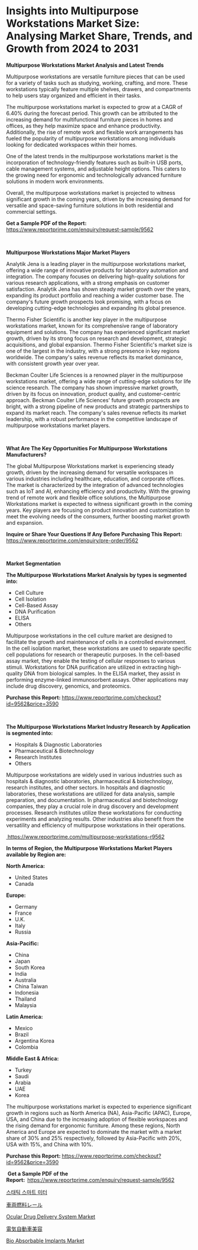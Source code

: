 <p><h1>Insights into Multipurpose Workstations Market Size: Analysing Market Share, Trends, and Growth from 2024 to 2031</h1></p><p><strong>Multipurpose Workstations Market Analysis and Latest Trends</strong></p>
<p><p>Multipurpose workstations are versatile furniture pieces that can be used for a variety of tasks such as studying, working, crafting, and more. These workstations typically feature multiple shelves, drawers, and compartments to help users stay organized and efficient in their tasks.</p><p>The multipurpose workstations market is expected to grow at a CAGR of 6.40% during the forecast period. This growth can be attributed to the increasing demand for multifunctional furniture pieces in homes and offices, as they help maximize space and enhance productivity. Additionally, the rise of remote work and flexible work arrangements has fueled the popularity of multipurpose workstations among individuals looking for dedicated workspaces within their homes.</p><p>One of the latest trends in the multipurpose workstations market is the incorporation of technology-friendly features such as built-in USB ports, cable management systems, and adjustable height options. This caters to the growing need for ergonomic and technologically advanced furniture solutions in modern work environments.</p><p>Overall, the multipurpose workstations market is projected to witness significant growth in the coming years, driven by the increasing demand for versatile and space-saving furniture solutions in both residential and commercial settings.</p></p>
<p><strong>Get a Sample PDF of the Report:&nbsp;</strong> <a href="https://www.reportprime.com/enquiry/request-sample/9562">https://www.reportprime.com/enquiry/request-sample/9562</a></p>
<p>&nbsp;</p>
<p><strong>Multipurpose Workstations Major Market Players</strong></p>
<p><p>Analytik Jena is a leading player in the multipurpose workstations market, offering a wide range of innovative products for laboratory automation and integration. The company focuses on delivering high-quality solutions for various research applications, with a strong emphasis on customer satisfaction. Analytik Jena has shown steady market growth over the years, expanding its product portfolio and reaching a wider customer base. The company's future growth prospects look promising, with a focus on developing cutting-edge technologies and expanding its global presence.</p><p>Thermo Fisher Scientific is another key player in the multipurpose workstations market, known for its comprehensive range of laboratory equipment and solutions. The company has experienced significant market growth, driven by its strong focus on research and development, strategic acquisitions, and global expansion. Thermo Fisher Scientific's market size is one of the largest in the industry, with a strong presence in key regions worldwide. The company's sales revenue reflects its market dominance, with consistent growth year over year.</p><p>Beckman Coulter Life Sciences is a renowned player in the multipurpose workstations market, offering a wide range of cutting-edge solutions for life science research. The company has shown impressive market growth, driven by its focus on innovation, product quality, and customer-centric approach. Beckman Coulter Life Sciences' future growth prospects are bright, with a strong pipeline of new products and strategic partnerships to expand its market reach. The company's sales revenue reflects its market leadership, with a robust performance in the competitive landscape of multipurpose workstations market players.</p></p>
<p>&nbsp;</p>
<p><strong>What Are The Key Opportunities For Multipurpose Workstations Manufacturers?</strong></p>
<p><p>The global Multipurpose Workstations market is experiencing steady growth, driven by the increasing demand for versatile workspaces in various industries including healthcare, education, and corporate offices. The market is characterized by the integration of advanced technologies such as IoT and AI, enhancing efficiency and productivity. With the growing trend of remote work and flexible office solutions, the Multipurpose Workstations market is expected to witness significant growth in the coming years. Key players are focusing on product innovation and customization to meet the evolving needs of the consumers, further boosting market growth and expansion.</p></p>
<p><strong>Inquire or Share Your Questions If Any Before Purchasing This Report:</strong> <a href="https://www.reportprime.com/enquiry/pre-order/9562">https://www.reportprime.com/enquiry/pre-order/9562</a></p>
<p>&nbsp;</p>
<p><strong>Market Segmentation</strong></p>
<p><strong>The Multipurpose Workstations Market Analysis by types is segmented into:</strong></p>
<p><ul><li>Cell Culture</li><li>Cell Isolation</li><li>Cell-Based Assay</li><li>DNA Purification</li><li>ELISA</li><li>Others</li></ul></p>
<p><p>Multipurpose workstations in the cell culture market are designed to facilitate the growth and maintenance of cells in a controlled environment. In the cell isolation market, these workstations are used to separate specific cell populations for research or therapeutic purposes. In the cell-based assay market, they enable the testing of cellular responses to various stimuli. Workstations for DNA purification are utilized in extracting high-quality DNA from biological samples. In the ELISA market, they assist in performing enzyme-linked immunosorbent assays. Other applications may include drug discovery, genomics, and proteomics.</p></p>
<p><strong>Purchase this Report:&nbsp;</strong><a href="https://www.reportprime.com/checkout?id=9562&price=3590">https://www.reportprime.com/checkout?id=9562&price=3590</a></p>
<p>&nbsp;</p>
<p><strong>The Multipurpose Workstations Market Industry Research by Application is segmented into:</strong></p>
<p><ul><li>Hospitals & Diagnostic Laboratories</li><li>Pharmaceutical & Biotechnology</li><li>Research Institutes</li><li>Others</li></ul></p>
<p><p>Multipurpose workstations are widely used in various industries such as hospitals & diagnostic laboratories, pharmaceutical & biotechnology, research institutes, and other sectors. In hospitals and diagnostic laboratories, these workstations are utilized for data analysis, sample preparation, and documentation. In pharmaceutical and biotechnology companies, they play a crucial role in drug discovery and development processes. Research institutes utilize these workstations for conducting experiments and analyzing results. Other industries also benefit from the versatility and efficiency of multipurpose workstations in their operations.</p></p>
<p><a href="https://www.reportprime.com/multipurpose-workstations-r9562">&nbsp;https://www.reportprime.com/multipurpose-workstations-r9562</a></p>
<p><strong>In terms of Region, the Multipurpose Workstations Market Players available by Region are:</strong></p>
<p>
    <p> <strong> North America: </strong>
        <ul>
            <li>United States</li>
            <li>Canada</li>
        </ul>
        </p> 
    <p> <strong> Europe: </strong>
        <ul>
            <li>Germany</li>
            <li>France</li>
            <li>U.K.</li>
            <li>Italy</li>
            <li>Russia</li>
        </ul>
        </p> 
    <p> <strong> Asia-Pacific: </strong>
        <ul>
            <li>China</li>
            <li>Japan</li>
            <li>South Korea</li>
            <li>India</li>
            <li>Australia</li>
            <li>China Taiwan</li>
            <li>Indonesia</li>
            <li>Thailand</li>
            <li>Malaysia</li>
        </ul>
        </p> 
    <p> <strong> Latin America: </strong>
        <ul>
            <li>Mexico</li>
            <li>Brazil</li>
            <li>Argentina Korea</li>
            <li>Colombia</li>
        </ul>
        </p> 
    <p> <strong> Middle East & Africa: </strong>
        <ul>
            <li>Turkey</li>
            <li>Saudi</li>
            <li>Arabia</li>
            <li>UAE</li>
            <li>Korea</li>
        </ul>
    </p>
    </p>
<p><p>The multipurpose workstations market is expected to experience significant growth in regions such as North America (NA), Asia-Pacific (APAC), Europe, USA, and China due to the increasing adoption of flexible workspaces and the rising demand for ergonomic furniture. Among these regions, North America and Europe are expected to dominate the market with a market share of 30% and 25% respectively, followed by Asia-Pacific with 20%, USA with 15%, and China with 10%.</p></p>
<p><strong>Purchase this Report: </strong><a href="https://www.reportprime.com/checkout?id=9562&price=3590">https://www.reportprime.com/checkout?id=9562&price=3590</a></p>
<p>&nbsp;<strong>Get a Sample PDF of the Report:&nbsp;&nbsp;</strong><a href="https://www.reportprime.com/enquiry/request-sample/9562">https://www.reportprime.com/enquiry/request-sample/9562</a></p>
<p><strong></strong></p>
<p><p><a href="https://github.com/tasfiyaj85/Market-Research-Report-List-2/blob/main/6535820106238.md">스태틱 스마트 미터</a></p><p><a href="https://github.com/AhmadMann1950/Market-Research-Report-List-2/blob/main/292021585514.md">車両燃料レール</a></p><p><a href="https://github.com/ctanaka235/Market-Research-Report-List-2/blob/main/ocular-drug-delivery-system-market.md">Ocular Drug Delivery System Market</a></p><p><a href="https://github.com/Alenaieme/Market-Research-Report-List-3/blob/main/633784685513.md">電気自動車美容</a></p><p><a href="https://github.com/yazulaeha/Market-Research-Report-List-2/blob/main/bio-absorbable-implants-market.md">Bio Absorbable Implants Market</a></p></p>